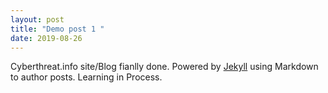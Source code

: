 ```yaml
---
layout: post
title: "Demo post 1 "
date: 2019-08-26
---
```


Cyberthreat.info site/Blog fianlly done. Powered by [Jekyll](http://jekyllrb.com) using Markdown to author posts. Learning in Process.
